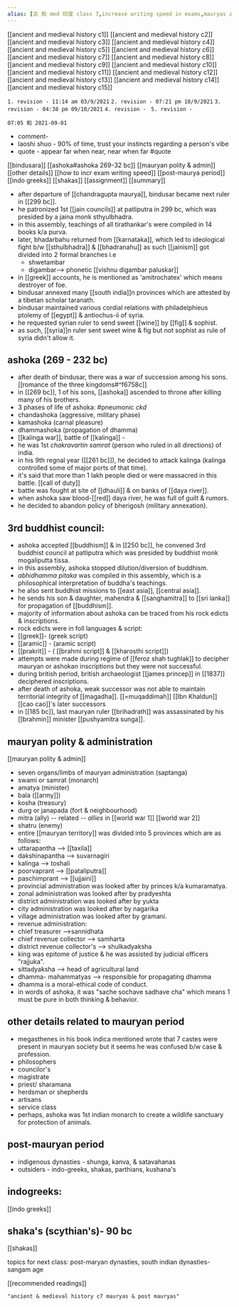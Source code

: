 ```yaml
---
alias: [古 和 med 印度 class 7,increase writing speed in exams,mauryas and post mauryas,chakravartin samrat,chakravartin samrat,,,,,,,,,]
---
```


[[ancient and medieval history c1]] [[ancient and medieval history c2]] [[ancient and medieval history c3]] [[ancient and medieval history c4]]
[[ancient and medieval history c5]] [[ancient and medieval history c6]] [[ancient and medieval history c7]] [[ancient and medieval history c8]]
[[ancient and medieval history c9]] [[ancient and medieval history c10]] [[ancient and medieval history c11]] [[ancient and medieval history c12]]
[[ancient and medieval history c13]] [[ancient and medieval history c14]] [[ancient and medieval history c15]]

`1. revision - 11:14 am 03/9/2021`
`2. revision - 07:21 pm 10/9/2021`
`3. revision - 04:38 pm 09/10/2021`
`4. revision - `
`5. revision - `
		
`07:05 和 2021-09-01`
 - comment- 
 - laoshi shuo - 90% of time, trust your instincts regarding a person's vibe
 - quote - appear far when near, near when far #quote 

[[bindusara]]
[[ashoka#ashoka 269-32 bc]]
[[mauryan polity & admin]]
[[other details]]
[[how to incr exam writing speed]]
[[post-maurya period]]
[[indo greeks]]
[[shakas]]
[[assignment]]
[[summary]]

- after departure of [[chandragupta maurya]], bindusar became next ruler in [[299 bc]].
- he patronized 1st [[jain councils]] at patliputra in 299 bc, which was presided by a jaina monk sthyulbhadra.
- in this assembly, teachings of all tirathankar's were compiled in 14 books k/a purva.
- later, bhadarbahu returned from [[karnataka]], which led to ideological fight b/w [[sthulbhadra]] & [[bhadranahu]] as such [[jainism]] got divided into 2 formal branches i.e
	- shwetambar
	- digambar--> phonetic [[vishnu digambar paluskar]]
- in [[greek]] accounts, he is mentioned as 'amitrochatex' which means destroyer of foe.
- bindusar annexed many [[south india]]n provinces which are attested by a tibetan scholar taranath.
- bindusar maintained various cordial relations with philadelphieus ptolemy of [[egypt]] & antiochus-ii of syria.
- he requested syrian ruler to send sweet [[wine]] by [[fig]] & sophist.
- as such, [[syria]]n ruler sent sweet wine & fig but not sophist as rule of syria didn't allow it.

## ashoka (269 - 232 bc)
- after death of bindusar, there was a war of succession among his sons. [[romance of the three kingdoms#^f6758c]]
- in [[269 bc]], 1 of his sons, [[ashoka]] ascended to throne after killing many of his brothers.
- 3 phases of life of ashoka: #pneumonic *ckd*
- chandashoka (aggressive, military phase)
- kamashoka (carnal pleasure)
- dhammashoka (propagation of dhamma)
- [[kalinga war]], battle of [[kalinga]] -
- he was 1st *chakravartin samrat* (person who ruled in all directions) of india.
- in his 9th regnal year ([[261 bc]]), he decided to attack kalinga (kalinga controlled some of major ports of that time).
- it's said that more than 1 lakh people died or were massacred in this battle. [[call of duty]]
- battle was fought at site of [[dhauli]] & on banks of [[daya river]].
- when ashoka saw blood-[[red]] daya river, he was full of guilt & rumors.
- he decided to abandon policy of bherigosh (military annexation).
## 3rd buddhist council:
- ashoka accepted [[buddhism]] & in [[250 bc]], he convened 3rd buddhist council at patliputra which was presided by buddhist monk mogaliputta tissa.
- in this assembly, ashoka stopped dilution/diversion of buddhism.
- *abhidhamma pitaka* was compiled in this assembly, which is a philosophical interpretation of buddha's teachings.
- he also sent buddhist missions to [[east asia]], [[central asia]].
- he sends his son & daughter, mahendra & [[sanghamitra]] to [[sri lanka]] for propagation of [[buddhism]].
- majority of information about ashoka can be traced from his rock edicts & inscriptions.
- rock edicts were in foll languages & script:
- [[greek]]- (greek script)
- [[aramic]] - (aramic script)
- [[prakrit]] - ( [[brahmi script]] & [[kharosthi script]])
- attempts were made during regime of [[feroz shah tughlak]] to decipher mauryan or ashokan inscriptions but they were not successful.
- during british period, british archaeologist [[james princep]] in [[1837]] deciphered inscriptions.
- after death of ashoka, weak successor was not able to maintain territorial integrity of [[magadha]]. [[=muqaddimah]] [[Ibn Khaldun]] [[cao cao]]'s later successors
- in [[185 bc]], last mauryan ruler [[brihadrath]] was assassinated by his [[brahmin]] minister [[pushyamitra sunga]].

## mauryan polity & administration
[[mauryan polity & admin]]
- seven organs/limbs of mauryan administration (saptanga)
- swami or samrat (monarch)
- amatya (minister)
- bala ([[army]])
- kosha (treasury)
- durg or janapada (fort & neighbourhood)
- mitra (ally) -- related -- *allies* in [[world war 1]] [[world war 2]]
- shatru (enemy)
- entire [[mauryan territory]] was divided into 5 provinces which are as follows:
- uttarapantha --> [[taxila]]
- dakshinapantha --> suvarnagiri
- kalinga --> toshali
- poorvaprant --> [[pataliputra]]
- paschimprant --> [[ujjaini]]
- provincial administration was looked after by princes k/a kumaramatya.
- zonal administration was looked after by pradyeshta
- district administration was looked after by yukta
- city administration was looked after by nagarika
- village administration was looked after by gramani.
- revenue administration:
- chief treasurer -->sannidhata
- chief revenue collector --> samharta
- district revenue collector's --> shulkadyaksha
- king was epitome of justice & he was assisted by judicial officers "rajjuka".
- sittadyaksha --> head of agricultural land
- dhamma- mahammatyas --> responsible for propagating dhamma
- dhamma is a moral-ethical code of conduct.
- in words of ashoka, it was "sache sochave sadhave cha" which means 1 must be pure in both thinking & behavior.

## other details related to mauryan period
- megasthenes in his book indica mentioned wrote that 7 castes were present in mauryan society but it seems he was confused b/w case & profession.
- philosophers
- councilor's
- magistrate
- priest/ sharamana
- herdsman or shepherds
- artisans
- service class
- perhaps, ashoka was 1st indian monarch to create a wildlife sanctuary for protection of animals.

## post-mauryan period
- indigenous dynasties - shunga, kanva, & satavahanas
- outsiders - indo-greeks, shakas, parthians, kushana's
## indogreeks:
[[indo greeks]]
## shaka's (scythian's)- 90 bc
[[shakas]]

topics for next class: post-maryan dynasties, south indian dynasties- sangam age

[[recommended readings]]
```query 2022-03-28 18:00
"ancient & medieval history c7 mauryas & post mauryas"
```